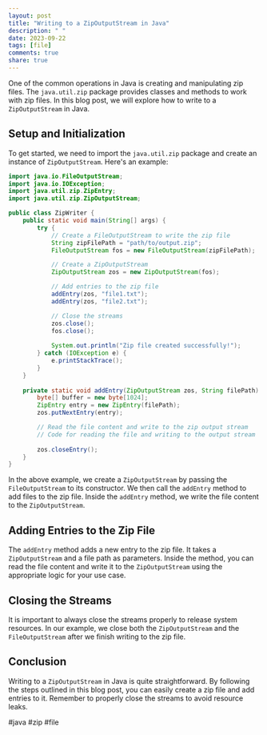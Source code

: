 ```yaml
---
layout: post
title: "Writing to a ZipOutputStream in Java"
description: " "
date: 2023-09-22
tags: [file]
comments: true
share: true
---
```


One of the common operations in Java is creating and manipulating zip files. The `java.util.zip` package provides classes and methods to work with zip files. In this blog post, we will explore how to write to a `ZipOutputStream` in Java.

## Setup and Initialization

To get started, we need to import the `java.util.zip` package and create an instance of `ZipOutputStream`. Here's an example:

```java
import java.io.FileOutputStream;
import java.io.IOException;
import java.util.zip.ZipEntry;
import java.util.zip.ZipOutputStream;

public class ZipWriter {
    public static void main(String[] args) {
        try {
            // Create a FileOutputStream to write the zip file
            String zipFilePath = "path/to/output.zip";
            FileOutputStream fos = new FileOutputStream(zipFilePath);

            // Create a ZipOutputStream
            ZipOutputStream zos = new ZipOutputStream(fos);

            // Add entries to the zip file
            addEntry(zos, "file1.txt");
            addEntry(zos, "file2.txt");

            // Close the streams
            zos.close();
            fos.close();
            
            System.out.println("Zip file created successfully!");
        } catch (IOException e) {
            e.printStackTrace();
        }
    }
    
    private static void addEntry(ZipOutputStream zos, String filePath) throws IOException {
        byte[] buffer = new byte[1024];
        ZipEntry entry = new ZipEntry(filePath);
        zos.putNextEntry(entry);

        // Read the file content and write to the zip output stream
        // Code for reading the file and writing to the output stream
        
        zos.closeEntry();
    }
}
```

In the above example, we create a `ZipOutputStream` by passing the `FileOutputStream` to its constructor. We then call the `addEntry` method to add files to the zip file. Inside the `addEntry` method, we write the file content to the `ZipOutputStream`.

## Adding Entries to the Zip File

The `addEntry` method adds a new entry to the zip file. It takes a `ZipOutputStream` and a file path as parameters. Inside the method, you can read the file content and write it to the `ZipOutputStream` using the appropriate logic for your use case.

## Closing the Streams

It is important to always close the streams properly to release system resources. In our example, we close both the `ZipOutputStream` and the `FileOutputStream` after we finish writing to the zip file.

## Conclusion

Writing to a `ZipOutputStream` in Java is quite straightforward. By following the steps outlined in this blog post, you can easily create a zip file and add entries to it. Remember to properly close the streams to avoid resource leaks.

#java #zip #file